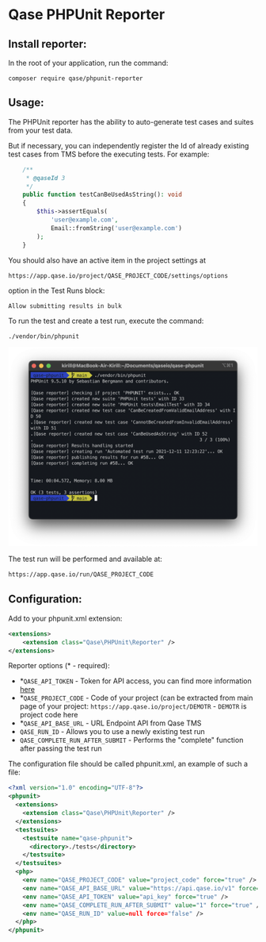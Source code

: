 # Qase PHPUnit Reporter

## Install reporter: 

In the root of your application, run the command:
```
composer require qase/phpunit-reporter
```


## Usage:

The PHPUnit reporter has the ability to auto-generate test cases and suites from your test data.

But if necessary, you can independently register the Id of already existing test cases from TMS before the executing tests. For example:

```php
    /**
     * @qaseId 3
     */
    public function testCanBeUsedAsString(): void
    {
        $this->assertEquals(
            'user@example.com',
            Email::fromString('user@example.com')
        );
    }
```

You should also have an active item in the project settings at
```
https://app.qase.io/project/QASE_PROJECT_CODE/settings/options
```
option in the Test Runs block:
```
Allow submitting results in bulk
```

To run the test and create a test run, execute the command:
```
./vendor/bin/phpunit 
```
![alt text](example/screenshots/screenshot.png "text")​

The test run will be performed and available at:
```bash
https://app.qase.io/run/QASE_PROJECT_CODE
```

## Configuration:
Add to your phpunit.xml extension:
```xml
<extensions>
    <extension class="Qase\PHPUnit\Reporter" />
</extensions>
```
Reporter options (* - required):

- *`QASE_API_TOKEN` - Token for API access, you can find more information
  [here](https://developers.qase.io/#authentication)
- *`QASE_PROJECT_CODE` - Code of your project (can be extracted from main 
  page of your project: `https://app.qase.io/project/DEMOTR` - 
  `DEMOTR` is project code here
- *`QASE_API_BASE_URL` - URL Endpoint API from Qase TMS
- `QASE_RUN_ID` - Allows you to use a newly existing test run
- `QASE_COMPLETE_RUN_AFTER_SUBMIT` - Performs the "complete" function after passing the test run

The configuration file should be called phpunit.xml, an example of such a file:
```xml
<?xml version="1.0" encoding="UTF-8"?>
<phpunit>
  <extensions>
    <extension class="Qase\PHPUnit\Reporter" />
  </extensions>
  <testsuites>
    <testsuite name="qase-phpunit">
      <directory>./tests</directory>
    </testsuite>
  </testsuites>
  <php>
    <env name="QASE_PROJECT_CODE" value="project_code" force="true" />
    <env name="QASE_API_BASE_URL" value="https://api.qase.io/v1" force="true" />
    <env name="QASE_API_TOKEN" value="api_key" force="true" />
    <env name="QASE_COMPLETE_RUN_AFTER_SUBMIT" value="1" force="true" />
    <env name="QASE_RUN_ID" value=null force="false" />
  </php>  
</phpunit>
```


